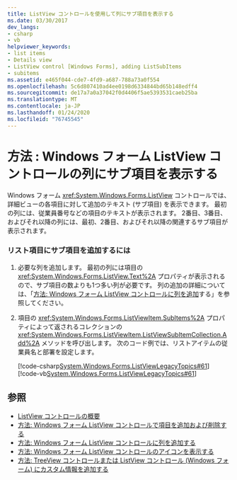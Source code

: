 ```yaml
---
title: ListView コントロールを使用して列にサブ項目を表示する
ms.date: 03/30/2017
dev_langs:
- csharp
- vb
helpviewer_keywords:
- list items
- Details view
- ListView control [Windows Forms], adding ListSubItems
- subitems
ms.assetid: e465f044-cde7-4fd9-a687-788a73a0f554
ms.openlocfilehash: 5c6d807410ad4ee0198d6334844bd65b148edff4
ms.sourcegitcommit: de17a7a0a37042f0d4406f5ae5393531caeb25ba
ms.translationtype: MT
ms.contentlocale: ja-JP
ms.lasthandoff: 01/24/2020
ms.locfileid: "76745545"
---
```

# <a name="how-to-display-subitems-in-columns-with-the-windows-forms-listview-control"></a>方法 : Windows フォーム ListView コントロールの列にサブ項目を表示する
Windows フォーム <xref:System.Windows.Forms.ListView> コントロールでは、詳細ビューの各項目に対して追加のテキスト (サブ項目) を表示できます。 最初の列には、従業員番号などの項目のテキストが表示されます。 2番目、3番目、およびそれ以降の列には、最初、2番目、およびそれ以降の関連するサブ項目が表示されます。  
  
### <a name="to-add-subitems-to-a-list-item"></a>リスト項目にサブ項目を追加するには  
  
1. 必要な列を追加します。 最初の列には項目の <xref:System.Windows.Forms.ListView.Text%2A> プロパティが表示されるので、サブ項目の数よりも1つ多い列が必要です。 列の追加の詳細については、「[方法: Windows フォーム ListView コントロールに列を追加](how-to-add-columns-to-the-windows-forms-listview-control.md)する」を参照してください。  
  
2. 項目の <xref:System.Windows.Forms.ListViewItem.SubItems%2A> プロパティによって返されるコレクションの <xref:System.Windows.Forms.ListViewItem.ListViewSubItemCollection.Add%2A> メソッドを呼び出します。 次のコード例では、リストアイテムの従業員名と部署を設定します。  
  
     [!code-csharp[System.Windows.Forms.ListViewLegacyTopics#61](~/samples/snippets/csharp/VS_Snippets_Winforms/System.Windows.Forms.ListViewLegacyTopics/CS/Class1.cs#61)]
     [!code-vb[System.Windows.Forms.ListViewLegacyTopics#61](~/samples/snippets/visualbasic/VS_Snippets_Winforms/System.Windows.Forms.ListViewLegacyTopics/VB/Class1.vb#61)]  
  
## <a name="see-also"></a>参照

- [ListView コントロールの概要](listview-control-overview-windows-forms.md)
- [方法: Windows フォーム ListView コントロールで項目を追加および削除する](how-to-add-and-remove-items-with-the-windows-forms-listview-control.md)
- [方法: Windows フォーム ListView コントロールに列を追加する](how-to-add-columns-to-the-windows-forms-listview-control.md)
- [方法: Windows フォーム ListView コントロールのアイコンを表示する](how-to-display-icons-for-the-windows-forms-listview-control.md)
- [方法: TreeView コントロールまたは ListView コントロール (Windows フォーム) にカスタム情報を追加する](add-custom-information-to-a-treeview-or-listview-control-wf.md)
